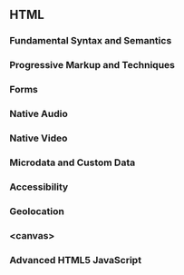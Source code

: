 ## HTML
### Fundamental Syntax and Semantics
### Progressive Markup and Techniques
### Forms
### Native Audio
### Native Video
### Microdata and Custom Data
### Accessibility
### Geolocation
### &lt;canvas&gt;
### Advanced HTML5 JavaScript
